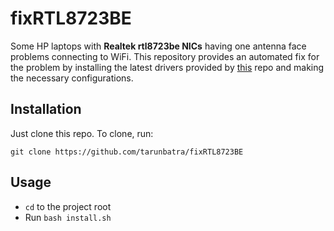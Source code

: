 # fixRTL8723BE
Some HP laptops with **Realtek rtl8723be NICs** having one antenna face problems connecting to WiFi. This repository provides an automated fix for the problem by installing the latest drivers provided by [this](https://github.com/lwfinger/rtlwifi_new) repo and making the necessary configurations.

## Installation
Just clone this repo. To clone, run:

`git clone https://github.com/tarunbatra/fixRTL8723BE`

## Usage
- `cd` to the project root
- Run `bash install.sh`
